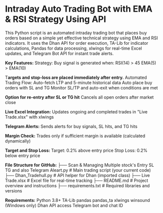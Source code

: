 # Intraday Auto Trading Bot with EMA & RSI Strategy Using  API

This Python script is an automated intraday trading bot that places buy orders based on a simple yet effective technical strategy using EMA and RSI indicators. It uses the Dhan API for order execution, TA-Lib for indicator calculations, Pandas for data processing, xlwings for real-time Excel updates, and Telegram Bot API for instant trade alerts.

**Key Features:**
 Strategy:
Buy signal is generated when:
RSI(14) > 45
EMA(5) > EMA(10)

T**argets and stop-loss are placed immediately after entry.**
Automated Trading Flow:
Auto-fetch LTP and 5-minute historical data
Auto place buy orders with SL and TG
Monitor SL/TP and auto-exit when conditions are met

**Option for re-entry after SL or TG hit**
Cancels all open orders after market close

**Live Excel Integration:**
Updates ongoing and completed trades in "Live Trade.xlsx" with xlwings

**Telegram Alerts:**
Sends alerts for buy signals, SL hits, and TG hits

**Margin Check:**
Trades only if sufficient margin is available (calculated dynamically)

**Target and Stop Loss:**
Target: 0.2% above entry price
Stop Loss: 0.2% below entry price


**File Structure for GitHub:**
├── Scan & Managing Multiple stock's Entry SL TG and also Telegram Aleart.py                 # Main trading script (your current code)
├── Dhan_Tradehull.py                                                                        # API helper for Dhan (imported class)
├── Live Trade.xlsx                                                                          # Excel file for real-time tracking
├── README.md                                                                                # Project overview and instructions
├── requirements.txt                                                                         # Required libraries and versions

**Requirements:**
Python 3.8+
TA-Lib
pandas
pandas_ta
xlwings
winsound (Windows only)
Dhan API access
Telegram bot and chat ID
